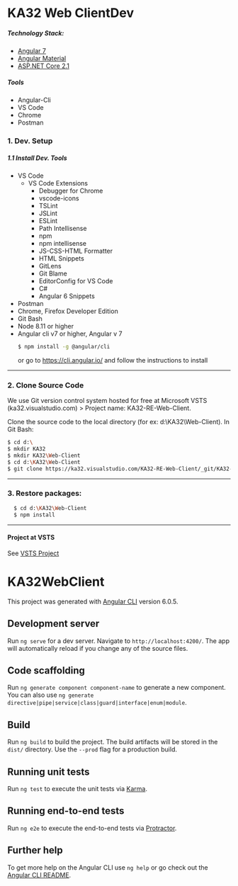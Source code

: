 # KA32 Web ClientDev

##### Technology Stack:
  - [Angular 7](https://.angular.io/)
  - [Angular Material](http://angular.material.io)
  - [ASP.NET Core 2.1](https://www.asp.net/)
##### Tools
  - Angular-Cli
  - VS Code
  - Chrome
  - Postman


### 1. Dev. Setup

##### 1.1 Install Dev. Tools
- VS Code
   - VS Code Extensions
     - Debugger for Chrome
     - vscode-icons
     - TSLint
     - JSLint
     - ESLint
     - Path Intellisense
     - npm
     - npm intellisense
     - JS-CSS-HTML Formatter
     - HTML Snippets
     - GitLens
     - Git Blame
     - EditorConfig for VS Code
     - C#
     - Angular 6 Snippets
- Postman
- Chrome, Firefox Developer Edition
- Git Bash
- Node 8.11 or higher
- Angular cli v7 or higher, Angular v 7
     ```sh
     $ npm install -g @angular/cli
     ```
    or go to https://cli.angular.io/ and follow the instructions to install
---

### 2. Clone Source Code
  We use Git version control system hosted for free at Microsoft VSTS (ka32.visualstudio.com) > Project name: KA32-RE-Web-Client.
  
  Clone the source code to the local directory (for ex: d:\KA32\Web-Client).
  In Git Bash:
  ```sh
  $ cd d:\
  $ mkdir KA32
  $ mkdir KA32\Web-Client
  $ cd d:\KA32\Web-Client
  $ git clone https://ka32.visualstudio.com/KA32-RE-Web-Client/_git/KA32-RE-Web-Client
  ```
---
### 3. Restore packages:
  ```sh
    $ cd d:\KA32\Web-Client
    $ npm install
  ```
---
#### Project at VSTS

See [VSTS Project](https://ka32.visualstudio.com/_git/KA32-RE-Web-Client)

# KA32WebClient

This project was generated with [Angular CLI](https://github.com/angular/angular-cli) version 6.0.5.

## Development server

Run `ng serve` for a dev server. Navigate to `http://localhost:4200/`. The app will automatically reload if you change any of the source files.

## Code scaffolding

Run `ng generate component component-name` to generate a new component. You can also use `ng generate directive|pipe|service|class|guard|interface|enum|module`.

## Build

Run `ng build` to build the project. The build artifacts will be stored in the `dist/` directory. Use the `--prod` flag for a production build.

## Running unit tests

Run `ng test` to execute the unit tests via [Karma](https://karma-runner.github.io).

## Running end-to-end tests

Run `ng e2e` to execute the end-to-end tests via [Protractor](http://www.protractortest.org/).

## Further help

To get more help on the Angular CLI use `ng help` or go check out the [Angular CLI README](https://github.com/angular/angular-cli/blob/master/README.md).
